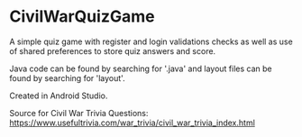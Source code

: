 # CivilWarQuizGame

A simple quiz game with register and login validations checks as well as use of shared preferences to store quiz answers and score.

Java code can be found by searching for '.java' and layout files can be found by searching for 'layout'. 

Created in Android Studio.

Source for Civil War Trivia Questions: https://www.usefultrivia.com/war_trivia/civil_war_trivia_index.html
